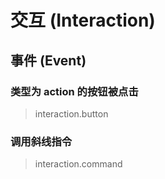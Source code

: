# 交互 (Interaction)

## 事件 (Event)

### 类型为 action 的按钮被点击

> interaction.button

### 调用斜线指令

> interaction.command